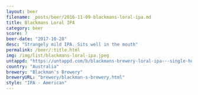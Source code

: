 ```yaml
---
layout: beer
filename: _posts/beer/2016-11-09-blackmans-loral-ipa.md
title: Blackmans Loral IPA
category: beer
score: 7
beer-date: "2017-10-28"
desc: "Strangely mild IPA. Sits well in the mouth"
permalink: /beer/:title.html
img: /img/list/blackmans-loral-ipa.jpeg
untappd: "https://untappd.com/b/blackmans-brewery-loral-ipa---single-hop/2261962"
country: "Australia"
brewery: "Blackman's Brewery"
breweryURL: "brewery/blackman-s-brewery.html"
style: "IPA - American"
---
```


